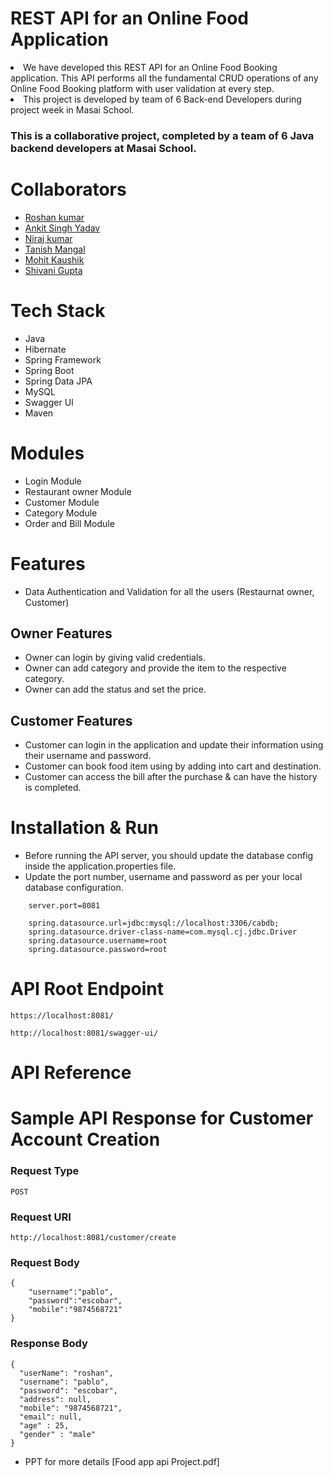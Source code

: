 
# REST API for an Online Food Application
<li>We have developed this REST API for an Online Food Booking application. This API performs
  all the fundamental CRUD operations of any Online Food Booking platform with user validation at every step.</li>
<li>This project is developed by team of 6 Back-end Developers during project week in Masai School.</li>


### This is a collaborative project, completed by a team of 6 Java backend developers at Masai School.

# Collaborators

- [Roshan kumar](https://github.com/roshan93190)
- [Ankit Singh Yadav](https://github.com/ankitsyadav)
- [Niraj kumar](https://github.com/im-niraj)
- [Tanish Mangal](https://github.com/tanishmangal)
- [Mohit Kaushik](https://github.com/Virus2907)
- [Shivani Gupta](https://github.com/shivani8210)

# Tech Stack
- Java
- Hibernate
- Spring Framework
- Spring Boot
- Spring Data JPA
- MySQL
- Swagger UI
- Maven

# Modules

- Login Module
- Restaurant owner Module
- Customer Module
- Category Module
- Order and Bill Module

# Features

- Data Authentication and Validation for all the users (Restaurnat owner, Customer)

## Owner Features
- Owner can login by giving valid credentials.
- Owner can add category and provide the item to the respective category. 
- Owner can add the status and set the price.


## Customer Features
- Customer can login in the application and update their information using their username and password.
- Customer can book food item using by adding into cart and destination.
- Customer can access the bill after the purchase & can have the history is completed.


# Installation & Run
 - Before running the API server, you should update the database config inside the application.properties file.
- Update the port number, username and password as per your local database configuration.

```
    server.port=8081

    spring.datasource.url=jdbc:mysql://localhost:3306/cabdb;
    spring.datasource.driver-class-name=com.mysql.cj.jdbc.Driver
    spring.datasource.username=root
    spring.datasource.password=root
```

# API Root Endpoint
```
https://localhost:8081/
```
```
http://localhost:8081/swagger-ui/
```
# API Reference



# Sample API Response for Customer Account Creation
### Request Type
```
POST
```

### Request URI
```
http://localhost:8081/customer/create
```

### Request Body
```
{
    "username":"pablo",
    "password":"escobar",
    "mobile":"9874568721"
}
```
### Response Body

```
{
  "userName": "roshan",
  "username": "pablo",
  "password": "escobar",
  "address": null,
  "mobile": "9874568721",
  "email": null,
  "age" : 25,
  "gender" : "male"
}
```

- PPT for more details
[Food app api Project.pdf]
 



